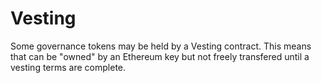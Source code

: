 # Vesting
Some governance tokens may be held by a Vesting contract. This means that can be "owned" by an Ethereum key but not freely transfered until a vesting terms are complete.
